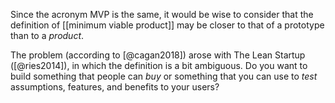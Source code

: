 Since the acronym MVP is the same, it would be wise to consider that the definition of [[minimum viable product]] may be closer to that of a prototype than to a *product*. 

The problem (according to [@cagan2018]) arose with The Lean Startup ([@ries2014]), in which the definition is a bit ambiguous. Do you want to build something that people can *buy* or something that you can use to *test* assumptions, features, and benefits to your users? 